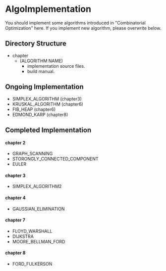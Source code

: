 # AlgoImplementation
You should implement some algorithms introduced in "Combinatorial Optimization" here.
If you implement new algorithm, please overwrite below.

## Directory Structure
- chapter
    - (ALGORITHM NAME)
        - implementation source files.
        - build manual.

## Ongoing Implementation
- SIMPLEX_ALGORITHM (chapter3)
- KRUSKAL_ALGORITHM (chapter6)
- FIB_HEAP (chapter6)
- EDMOND_KARP (chapter8)

## Completed Implementation
#### chapter 2
- GRAPH_SCANNING
- STORONGLY_CONNECTED_COMPONENT
- EULER

#### chapter 3
- SIMPLEX_ALGORITHM2

#### chapter 4
- GAUSSIAN_ELIMINATION

#### chapter 7
- FLOYD_WARSHALL
- DIJKSTRA
- MOORE_BELLMAN_FORD

#### chapter 8
- FORD_FULKERSON
